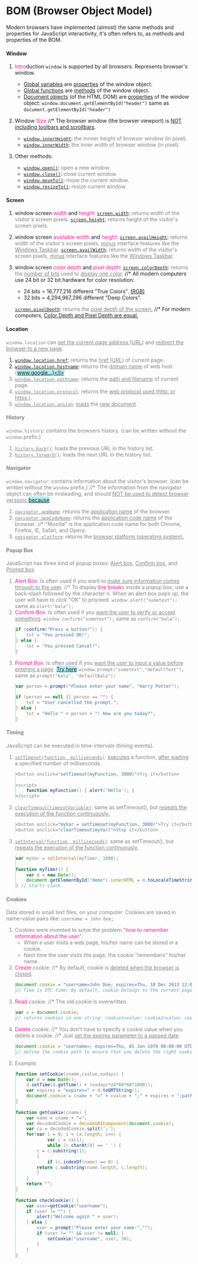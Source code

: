 <style>
    a {
        background-color: PaleTurquoise;
        padding: 1px;
        border-radius: 5px;
    }
    em {
        font-style: normal;
        color: DeepPink;
    }
    i {
        font-style: normal;
        color: grey;
    }
</style>

# BOM (Browser Object Model)
Modern browsers have implemented (almost) the same methods and properties for JavaScript interactivity, it's often refers to, as methods and properties of the BOM.

#### Window
1. <em>Intro</em>duction
    ```window``` is supported by all browsers. Represents browser's window.
    - <u>Global variables</u> are <u>properties</u> of the window object.
    - <u>Global functions</u> are <u>methods</u> of the window object.
    - <u>Document objects</u> (of the HTML DOM) are <u>properties</u> of the window object:
        ```window.document.getElementById("header")``` same as ```document.getElementById("header")```

2. Window <em>Size</em>
    //* The browser window (the browser viewport) is <u>NOT including toolbars and scrollbars</u>.
    - <u>```window.innerHeight```</u>: <i>the innner height of browser window (in pixel).</i>
    - <u>```window.innerWidth```</u>: <i>the inner width of browser window (in pixel).</i>
3. Other methods:
    - <u>```window.open()```</u>: <i>open a new window.</i>
    - <u>```window.close()```</u>: <i>close current window.</i>
    - <u>```window.moveTo()```</u>: <i>move the current window.</i>
    - <u>```window.resizeTo()```</u>: <i>resize current window.</i>

#### Screen
1. window screen <em>width</em> and <em>height</em>:
    <u>```screen.width```</u>: <i>returns width of the visitor's screen pixels.</i>
    <u>```screen.height```</u>: <i>returns height of the visitor's screen pixels.</i>
2. window screen <em>available width</em> and <em>height</em>:
    <u>```screen.availHeight```</u>: <i>returns width of the visitor's screen pixels, <u>minus</u> interface features like the <u>Windows Taskbar</u>.</i>
    <u>```screen.availWidth```</u>: <i>returns width of the visitor's screen pixels, <u>minus</u> interface features like the <u>Windows Taskbar</u>.</i>
3. window screen <em>color depth</em> and <em>pixel depth</em>:
    <u>```screen.colorDepth```</u>: <i>returns the <u>number of bits</u> used to <u>display one color</u>.</i>
    //* All modern computers use 24 bit or 32 bit hardware for color resolution:
    - 24 bits =      16,777,216 different "True Colors". <u>(RGB)</u>
    - 32 bits = 4,294,967,296 different "Deep Colors".

    <u>```screen.pixelDepth```</u>: <i>returns the <u>pixel depth of the screen.</u> </i>
    //* For modern computers, <u>Color Depth and Pixel Depth are equal.</u>

#### Location
<i>```window.location``` can <u>get the current page address (URL)</u> and <u>redirect the browser to a new page</u>.</i>
1. <u>```window.location.href```</u>: <i>returns the <u>href (URL)</u> of current page.</i>
2. <u>```window.location.hostname```</u>: <i>returns the <u>domain name</u> of web host. (www.google...)</i>
3. <u>```window.location.pathname```</u>: <i>returns the <u>path and filename</u> of current page.</i>
4. <u>```window.location.protocol```</u>: <i>returns the <u>web protocol used (http: or https:)</u>.</i>
5. <u>```window.location.assign```</u>: <i><u>loads</u> the <u>new document</u>.</i>

#### History
<i>```window.history```: contains the browsers history. (can be written without the ```window``` prefix.)</i>
1. <u>```history.back()```</u>: <i>loads the previous URL in the history list.</i>
2. <u>```history.forward()```</u>: <i>loads the next URL in the history list.</i>

#### Navigator
<i>```window.navigator```: contains information about the visitor's browser. (can be written without the ```window``` prefix.)</i>
//* The information from the navigator object can often be misleading, and should <u>NOT be used to detect browser versions [because](https://www.w3schools.com/js/js_window_navigator.asp)</u>.
1. <u>```navigator.appName```</u>: <i>returns the <u>application name</u> of the browser.</i>
2. <u>```navigator.appCodeName```</u>: <i>returns the <u>application code name</u> of the browser.</i>
    //* "Mozilla" is the application code name for both Chrome, Firefox, IE, Safari, and Opera.
3. <u>```navigator.platform```</u>: <i>returns the <u>browser platform (operating system).</u></i>

#### Popup Box
JavaScript has three kind of popup boxes: <u>Alert box</u>, <u>Confirm box</u>, and <u>Prompt box</u>.
1. <em>Alert Box</em>: Is often used if you want to <u>make sure information comes through to the user</u>.
//* To display <em>line break</em>s inside a popup box, use a back-slash followed by the character n.
<i>When an alert box pops up, the user will have to click "OK" to proceed</i>.
    ```window.alert("sometext");``` same as ```alert("bala");```
2. <em>Confirm Box</em>: Is often used if you <u>want the user to verify or accept something</u>.
    ```window.confirm("sometext");``` same as ```confirm("bala");```
    ```js
    if (confirm("Press a button!")) {
        txt = "You pressed OK!";
    } else {
        txt = "You pressed Cancel!";
    }
    ```
3. <em>Prompt Box</em>: Is often used if you <u>want the user to input a value before entering a page</u>. [Try here](https://www.w3schools.com/js/tryit.asp?filename=tryjs_prompt)
    ```window.prompt("sometext","defaultText");``` same as ```prompt("bala", "defaultBala");```
    ```js
    var person = prompt("Please enter your name", "Harry Potter");

    if (person == null || person == "") {
        txt = "User cancelled the prompt.";
    } else {
        txt = "Hello " + person + "! How are you today?";
    }
    ```
#### Timing
JavaScript can be executed in time-intervals (timing events).
1. <u>```setTimeout(function, milliseconds)```</u>: <i><u>executes</u> a function, <u>after waiting</u> a specified number of milliseconds.</i>
    ```js
    <button onclick="setTimeout(myFunction, 3000)">Try it</button>

    <script>
        function myFunction() { alert('Hello'); }
    </script>
    ```
2. <u>```clearTimeout(timeoutVariable)```</u>: <i>same as setTimeout(), but <u>repeats the execution of the function continuously.</u></i>
    ```js
    <button onclick="myVar = setTimeout(myFunction, 3000)">Try it</button>
    <button onclick="clearTimeout(myVar)">Stop it</button>
    ```
3. <u>```setInterval(function, milliseconds)```</u>: <i>same as setTimeout(), but <u>repeats the execution of the function continuously.</u></i>
    ```js
    var myVar = setInterval(myTimer, 1000);

    function myTimer() {
        var d = new Date();
        document.getElementById("demo").innerHTML = d.toLocaleTimeString();
    } // starts clock.
    ```

#### Cookies
<i>Data stored in small text files, on your computer.</i>
Cookies are saved in name-value pairs like: ```username = John Doe;```
1. Cookies were invented to solve the problem "<em>how to remember information about the user</em>":
    - When a user visits a web page, his/her name can be stored in a cookie.
    - Next time the user visits the page, the cookie "remembers" his/her name.
2. <em>Create</em> cookie: 
    //* By default, cookie is <u>deleted when the browser is closed</u>.
    ```js
    document.cookie = "username=John Doe; expires=Thu, 18 Dec 2013 12:00:00 UTC; path=/";
    // Time is UTC time; By default, cookie belongs to the current page.
    ```
3. <em>Read</em> cookie: 
    //* The old cookie is overwritten.
    ```js
    var x = document.cookie;
    // returns cookies in one string: cookie1=value; cookie2=value; cookie3=value;
    ```
4. <em>Delete</em> cookie: 
    //* You don't have to specify a cookie value when you delete a cookie. 
    //* Just <u>set the expires parameter to a passed date</u>.
    ```js
    document.cookie = "username=; expires=Thu, 01 Jan 1970 00:00:00 UTC; path=/;";
    // define the cookie path to ensure that you delete the right cookie.
    ```
5. Example: 
    ```js
    function setCookie(cname,cvalue,exdays) {
        var d = new Date();
        d.setTime(d.getTime() + (exdays*24*60*60*1000));
        var expires = "expires=" + d.toGMTString();
        document.cookie = cname + "=" + cvalue + ";" + expires + ";path=/";
    }

    function getCookie(cname) {
        var name = cname + "=";
        var decodedCookie = decodeURIComponent(document.cookie);
        var ca = decodedCookie.split(';');
        for(var i = 0; i < ca.length; i++) {
                var c = ca[i];
                while (c.charAt(0) == ' ') {
            c = c.substring(1);
            }
                if (c.indexOf(name) == 0) {
            return c.substring(name.length, c.length);
            }
        }
        return "";
    }

    function checkCookie() {
        var user=getCookie("username");
        if (user != "") {
            alert("Welcome again " + user);
        } else {
            user = prompt("Please enter your name:","");
            if (user != "" && user != null) {
                setCookie("username", user, 30);
            }
        }
    }
    ```